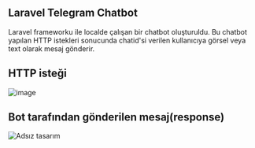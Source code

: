 ## Laravel Telegram Chatbot

Laravel frameworku ile localde çalışan bir chatbot oluşturuldu. Bu chatbot yapılan HTTP istekleri sonucunda chatid'si verilen kullanıcıya görsel veya text olarak mesaj gönderir. 


## HTTP isteği


![image](https://github.com/Hudanurediz/telegramchatbotlaravel/assets/73705686/5e5b0cd4-850b-4d30-bb3a-fd221adea322)


## Bot tarafından gönderilen mesaj(response)

![Adsız tasarım](https://github.com/Hudanurediz/telegramchatbotlaravel/assets/73705686/3b614f43-3c81-4c7f-b985-b85f40445002)
